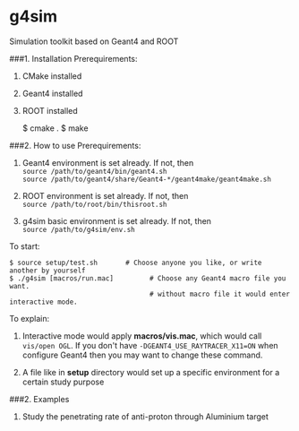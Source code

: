 g4sim
=====

Simulation toolkit based on Geant4 and ROOT 

###1. Installation
Prerequirements:  
1.	CMake installed  
2.	Geant4 installed  
3.	ROOT installed  

	$ cmake .
	$ make
	
###2. How to use
Prerequirements:  
	
1. 	Geant4 environment is set already. If not, then  
`source /path/to/geant4/bin/geant4.sh`  
`source /path/to/geant4/share/Geant4-*/geant4make/geant4make.sh`
	
2.	ROOT environment is set already. If not, then  
`source /path/to/root/bin/thisroot.sh`

3.	g4sim basic environment is set already. If not, then  
`source /path/to/g4sim/env.sh`

To start:  

	$ source setup/test.sh       # Choose anyone you like, or write another by yourself
	$ ./g4sim [macros/run.mac]         # Choose any Geant4 macro file you want.
	                                   # without macro file it would enter interactive mode.
	                                   
To explain:  

1.	Interactive mode would apply **macros/vis.mac**, which would call `vis/open OGL`.
		If you don't have `-DGEANT4_USE_RAYTRACER_X11=ON` when configure Geant4
		then you may want to change these command.

2.	A file like in **setup** directory would set up a specific environment for a certain study purpose
  
###2. Examples
1. Study the penetrating rate of anti-proton through Aluminium target
